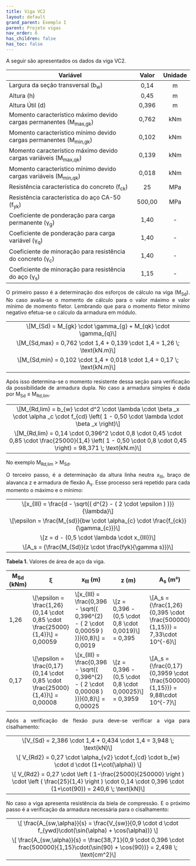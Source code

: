 ```yaml
---
title: Viga VC2
layout: default
grand_parent: Exemplo I
parent: Projeto vigas
nav_order: 6
has_children: false
has_toc: false
---
```


<!--Don't delete this script-->
<script src = "https://polyfill.io/v3/polyfill.min.js?features=es6"></script>
<script id = "MathJax-script" async src="https://cdn.jsdelivr.net/npm/mathjax@3/es5/tex-mml-chtml.js"></script>
<!--Don't delete this script-->

<p align = "justify">
A seguir são apresentados os dados da viga VC2. 
</p>

<table style = "width:100%">
<thead align="center">
  <tr>
    <th>Variável</th>
    <th>Valor</th>
    <th>Unidade</th>
  </tr>
</thead>
<tbody align="center">
  <tr>
    <td align = "left">Largura da seção transversal (b<sub>w</sub>)</td>
    <td>0,14</td>
    <td>m</td>
  </tr>
  <tr>
    <td align = "left">Altura (h)</td>
    <td>0,45</td>
    <td>m</td>
  </tr>
  <tr>
    <td align = "left">Altura Útil (d)</td>
    <td>0,396</td>
    <td>m</td>
  </tr>
  <tr>
    <td align = "left">Momento característico máximo devido cargas permanentes (M<sub>max,gk</sub>)</td>
    <td>0,762</td>
    <td>kNm</td>
  </tr>
  <tr>
    <td align = "left">Momento característico mínimo devido cargas permanentes (M<sub>min,gk</sub>)</td>
    <td>0,102</td>
    <td>kNm</td>
  </tr>
  <tr>
    <td align = "left">Momento característico máximo devido cargas variáveis (M<sub>max,qk</sub>)</td>
    <td>0,139</td>
    <td>kNm</td>
  </tr>
  <tr>
    <td align = "left">Momento característico mínimo devido cargas variáveis (M<sub>min,qk</sub>)</td>
    <td>0,018</td>
    <td>kNm</td>
  </tr>
  <tr>
    <td align = "left">Resistência característica do concreto (f<sub>ck</sub>)</td>
    <td>25</td>
    <td>MPa</td>
  </tr>
  <tr>
    <td align = "left">Resistência característica do aço CA-50 (f<sub>yk</sub>)</td>
    <td>500,00</td>
    <td>MPa</td>
  </tr>
  <tr>
    <td align = "left">Coeficiente de ponderação para carga permanente (γ<sub>g</sub>)</td>
    <td>1,40</td>
    <td>-</td>
  </tr>
  <tr>
    <td align = "left">Coeficiente de ponderação para carga variável (γ<sub>q</sub>)</td>
    <td>1,40</td>
    <td>-</td>
  </tr>
  <tr>
    <td align = "left">Coeficiente de minoração para resistência do concreto (γ<sub>c</sub>)</td>
    <td>1,40</td>
    <td>-</td>
  </tr>
  <tr>
    <td align = "left">Coeficiente de minoração para resistência do aço (γ<sub>s</sub>)</td>
    <td>1,15</td>
    <td>-</td>
  </tr>
</tbody>
</table>

<p align = "justify">
O primeiro passo é a determinação dos esforços de cálculo na viga (M<sub>Sd</sub>). No caso avalia-se o momento de cálculo para o valor máximo e valor mínimo de momento fletor. Lembrando que para o momento fletor mínimo negativo efetua-se o cálculo da armadura em módulo.
</p>

<table style = "width:100%">
  <tr>
    <td align = "center">\[M_{Sd} = M_{gk} \cdot \gamma_{g} + M_{qk} \cdot \gamma_{q}\]</td>
  </tr>
  <tr>
    <td align = "center">\[M_{Sd,max} = 0,762 \cdot 1,4 + 0,139 \cdot 1,4 = 1,26 \; \text{kN.m}\]</td>
  </tr>
  <tr>
    <td align = "center">\[M_{Sd,min} = 0,102 \cdot 1,4 + 0,018 \cdot 1,4 = 0,17 \; \text{kN.m}\]</td>
  </tr>
</table>

<p align = "justify">
Após isso determina-se o momento resistente dessa seção para verificação da possibilidade de armadura dupla. No caso a armadura simples é dada por M<sub>Sd</sub> ≤ M<sub>Rd,lim</sub>.
</p>

<table style = "width:100%">
  <tr>
    <td align = "center">\[M_{Rd,lim} = b_{w} \cdot d^2 \cdot \lambda \cdot \beta _x \cdot \alpha _c \cdot f_{cd} \left( 1 - 0,50 \cdot \lambda \cdot \beta _x \right)\]</td>
  </tr>
  <tr>
    <td align = "center">\[M_{Rd,lim} = 0,14 \cdot 0,396^2 \cdot 0,8 \cdot 0,45 \cdot 0,85 \cdot \frac{25000}{1,4} \left( 1 - 0,50 \cdot 0,8 \cdot 0,45 \right) = 98,371 \; \text{kN.m}\]</td>
  </tr>
</table>

<p align = "justify">
No exemplo  M<sub>Rd,lim</sub> > M<sub>Sd</sub>.
</p>

<p align = "justify">
O terceiro passo, é a determinação da altura linha neutra x<sub>III</sub>, braço de alavanca z e armadura de flexão A<sub>s</sub>. Esse processo será repetido para cada momento o máximo e o mínimo:
</p>

<table>
  <tr>
    <td align = "center">\[x_{III} = \frac{d - \sqrt{( d^{2} - ( 2 \cdot \epsilon ) )}}{\lambda}\]</td>
  </tr>
  <tr>
    <td align = "center">\[\epsilon = \frac{M_{sd}}{bw \cdot \alpha_{c} \cdot \frac{f_{ck}}{\gamma_{c}}}\]</td>
  </tr>
  <tr>
    <td align = "center">\[z = d - (0,5 \cdot \lambda \cdot x_{III})\]</td>
  </tr>
  <tr>
    <td align = "center">\[A_s = {\frac{M_{Sd}}{z \cdot \frac{fyk}{\gamma s}}}\]</td>
  </tr>
</table>

<p align = "justify" id = "tab2"><b>Tabela 1.</b> Valores de área de aço da viga.</p>

<table style = "width:100%">
  <thead>
    <tr>
      <th>M<sub>Sd</sub> (kNm)</th>
      <th>ξ</th>
      <th>x<sub>III</sub> (m)</th>
      <th>z (m)</th>
      <th>A<sub>s</sub> (m²)</th>
    </tr>
  </thead>
  <tbody>
    <tr>
      <td>1,26</td>
      <td>\[\epsilon = \frac{1,26}{0,14 \cdot 0,85 \cdot \frac{25000}{1,4}}\] = 0,00059</td>
      <td>\[x_{III} = \frac{0,396 - \sqrt{( 0,396^{2} - ( 2 \cdot 0,00059 ) )}}{0,8}\] = 0,0019</td>
      <td>\[z = 0,396 - (0,5 \cdot 0,8 \cdot 0,0019)\] = 0,395 </td>
      <td>\[A_s = {\frac{1,26}{0,395 \cdot \frac{500000}{1,15}}} = 7,33\cdot 10^{-6}\]</td>
    </tr>
    <tr>
      <td>0,17</td>
      <td>\[\epsilon = \frac{0,17}{0,14 \cdot 0,85 \cdot \frac{25000}{1,4}}\] = 0,00008</td>
      <td>\[x_{III} = \frac{0,396 - \sqrt{( 0,396^{2} - ( 2 \cdot 0,00008 ) )}}{0,8}\] = 0,00025</td>
      <td>\[z = 0,396 - (0,5 \cdot 0,8 \cdot 0,00025)\] = 0,3959</td>
      <td>\[A_s = {\frac{0,17}{0,3959 \cdot \frac{500000}{1,15}}} = 9,88\cdot 10^{-7}\]</td>
    </tr>
  </tbody>
</table>

<p align = "justify">
Após a verificação de flexão pura deve-se verificar a viga para cisalhamento:
</p>

<table>
  <tr>
    <td align = "center">\[V_{Sd} = 2,386 \cdot 1,4 + 0,434 \cdot 1,4 = 3,948 \; \text{kN}\]</td>
  </tr>
  <tr>
    <td align = "center">\[ V_{Rd2} = 0,27 \cdot \alpha_{v2} \cdot f_{cd} \cdot b_{w} \cdot d \cdot (1+\cot(\alpha)) \]</td>
  </tr>
  <tr>
    <td align = "center">\[ V_{Rd2} = 0,27 \cdot \left ( 1-\frac{25000}{250000} \right ) \cdot \left ( \frac{25}{1,4} \right ) \cdot 0,14 \cdot 0,396 \cdot (1+\cot(90)) = 240,6 \; \text{kN}\]</td>
  </tr>
</table>

<p align = "justify">
No caso a viga apresenta resistência da biela de compressão. E o próximo passo é a verificação da armadura necessária para o cisalhamento:
</p>

<table>
  <tr>
    <td align = "center">\[ \frac{A_{sw,\alpha}}{s} = \frac{V_{sw}}{0,9 \cdot d \cdot f_{ywd}\cdot(\sin(\alpha) + \cos(\alpha))} \]</td>
  </tr>
  <tr>
    <td align = "center">\[ \frac{A_{sw,\alpha}}{s} = \frac{38,71}{0,9 \cdot 0,396 \cdot frac{500000}{1,15}\cdot(\sin(90) + \cos(90))} = 2,498 \; \text{cm^2}\]</td>
  </tr>
</table>
